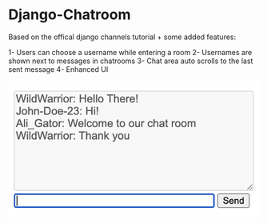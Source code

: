 # Django-Chatroom

Based on the offical django channels tutorial + some added features:

1- Users can choose a username while entering a room
2- Usernames are shown next to messages in chatrooms
3- Chat area auto scrolls to the last sent message
4- Enhanced UI

![example image](https://github.com/Procedurally-Generated-Human/Django-RTChat/blob/br1/Screen%20Shot%202021-10-13%20at%204.40.30%20PM.png)
